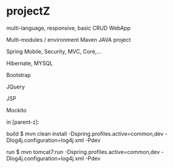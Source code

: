# projectZ

multi-language, responsive, basic CRUD WebApp

Multi-modules / environment Maven JAVA project

Spring Mobile, Security, MVC, Core,...

Hibernate, MYSQL

Bootstrap

JQuery

JSP

Mockito 


in [parent-z]:

build 
$ mvn clean install -Dspring.profiles.active=common,dev -Dlog4j.configuration=log4j.xml  -Pdev

run
$ mvn  tomcat7:run -Dspring.profiles.active=common,dev -Dlog4j.configuration=log4j.xml -Pdev
